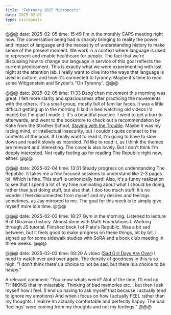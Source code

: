 ```yaml
---
title: "February 2025 Microposts"
date: 2025-02-01
type: microposts
---
```


@@@
date: 2025-02-05
time: 15:49
I'm in the monthly CAPS meeting right now. The conversation being had is sharply bringing to reality the power and impact of language and the necessity of understanding history to make sense of the present moment. We work in a context where language is used to represent and enable healthcare for people. The fact that we're discussing how to change our language in service of this goal reflects the current predicament. This is exactly what we were experimenting with last night at the attention lab. I really want to dive into the ways that language is used in culture, and how it's connected to tyranny. Maybe it's time to read some Wittgenstein and Snyder's "On Tyranny".
@@@

@@@
date: 2025-02-05
time: 11:33
Dzog'chen movement this morning was great. I felt more clarity and spaciousness after practicing the movements with the others. It's a small group, mostly full of familiar faces. It was a little difficult getting up in the morning (I laid in bed watching old videos I'd made) but I'm glad I made it. It's a beautiful practice. I went to get a burrito afterwards, and went to the bookstore to check out a recommendation by Katie from the Strother School, [Staying with the Trouble](https://www.dukeupress.edu/staying-with-the-trouble). Maybe it was my racing mind, or intellectual insecurity, but I couldn't quite connect to the contents of the book. If I really want to read it, I'm going to have to slow down and read it slowly as intended. I'd like to read it, as I think the themes are relevant and interesting. The cover is also lovely. But I don't think I'm deeply interested. Not really feeling up for reading The Republic right now, either.
@@@

@@@
date: 2025-02-04
time: 13:01
Steady progress on understanding The Republic. It takes me a few focused sessions to understand like 2-3 pages lol. Which is fine. This stuff is unironically hard! Also, it's a funny realization to see that I spend a lot of my time ruminating about what I should be doing, rather than just doing stuff, but also that, I doo too much stuff. It's no wonder I feel disconnected from myself and my desires and feelings sometimes, as Jay mirrored to me. The goal for this week is to simply give myself more idle time. 
@@@

@@@
date: 2025-02-03
time: 18:27
Gym in the morning. Listened to lecture 6 of Ukrainian history. Almost done with Math Foundations I. Working through JS tutorial. Finished book I of Plato's Republic. Was a bit sad between, but it feels good to make progress on these things, bit by bit. I signed up for some sidewalk studies with SoRA and a book club meeting in three weeks.
@@@

@@@
date: 2025-02-03
time: 08:20
A video ([Sad Girl Days Are Over](https://www.youtube.com/watch?v=vPQ5f4XRVZc)) I need to watch over and over again. The density of goodness in this is so high. "I don't think there's a choice to not be sad, but there is a choice to be happy."

A relevant comment: "You know whats weird? Alot of the time, I'll end up THINKING that im miserable. Thinking of bad memories etc... but then i ask myself how i feel. (I end up having to ask myself that because i actually tend to ignore my emotions) And when i focus on how i actually FEEL rather than my thoughts. I realize Im actually comfortable and perfectly happy. The bad 'feelings' were coming from my thoughts and not my feelings."
@@@